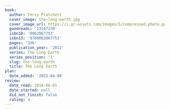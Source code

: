 ```yaml
---
book:
  author: Terry Pratchett
  cover_image: the-long-earth.jpg
  cover_image_url: https://i.gr-assets.com/images/S/compressed.photo.goodreads.com/books/1335532694l/13147230._SX98_.jpg
  goodreads: '13147230'
  isbn10: '0062067753'
  isbn13: '9780062067753'
  pages: '336'
  publication_year: '2012'
  series: The Long Earth
  series_position: '1'
  slug: the-long-earth
  title: The Long Earth
plan:
  date_added: '2015-04-08'
review:
  date_read: 2014-06-01
  date_started: null
  did_not_finish: false
  rating: 4
---
```

